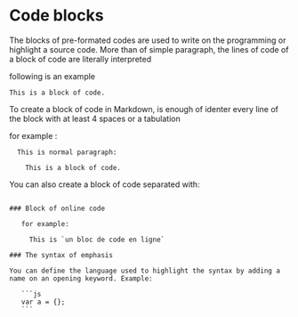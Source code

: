 # Code blocks

The blocks of pre-formated codes are used to write on the programming or highlight a source code. More than of simple paragraph, the lines of code of a block of code are literally interpreted

following is an example

```
This is a block of code.

```

To create a block of code in Markdown, is enough of identer every line of the block with at least 4 spaces or a tabulation

for example :

```
  This is normal paragraph:

    This is a block of code.
```
You can also create a block of code separated with:

 ```

 ### Block of online code

    for example:

      This is `un bloc de code en ligne`

 ### The syntax of emphasis

 You can define the language used to highlight the syntax by adding a name on an opening keyword. Example:

    ```js
    var a = {};
    ```


 
